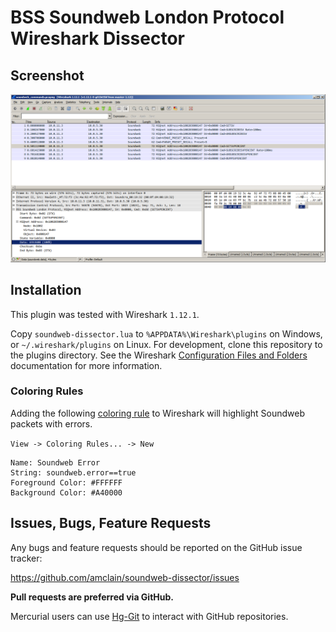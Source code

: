 # BSS Soundweb London Protocol Wireshark Dissector

## Screenshot
![BSS Soundweb London Protocol Wireshark Dissector Screenshot](screenshot.png)


## Installation

This plugin was tested with Wireshark `1.12.1`.

Copy `soundweb-dissector.lua` to `%APPDATA%\Wireshark\plugins` on Windows, or
`~/.wireshark/plugins` on Linux. For development, clone this repository to the
plugins directory. See the Wireshark [Configuration Files and Folders](https://www.wireshark.org/docs/wsug_html_chunked/ChAppFilesConfigurationSection.html)
documentation for more information.


### Coloring Rules

Adding the following [coloring rule](https://www.wireshark.org/docs/wsug_html_chunked/ChCustColorizationSection.html)
to Wireshark will highlight Soundweb packets with errors.

`View -> Coloring Rules... -> New`

    Name: Soundweb Error
    String: soundweb.error==true
    Foreground Color: #FFFFFF
    Background Color: #A40000


## Issues, Bugs, Feature Requests

Any bugs and feature requests should be reported on the GitHub issue tracker:

https://github.com/amclain/soundweb-dissector/issues


**Pull requests are preferred via GitHub.**

Mercurial users can use [Hg-Git](http://hg-git.github.io/) to interact with
GitHub repositories.
